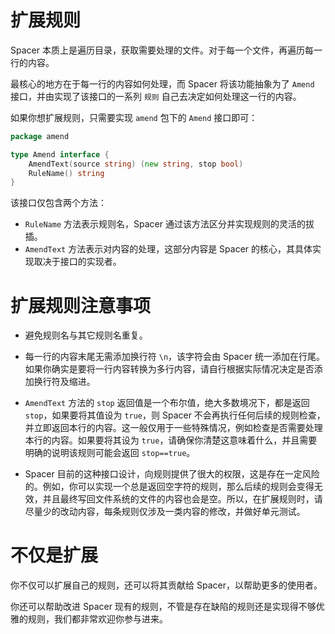 # 扩展规则

Spacer 本质上是遍历目录，获取需要处理的文件。对于每一个文件，再遍历每一行的内容。

最核心的地方在于每一行的内容如何处理，而 Spacer 将该功能抽象为了 `Amend` 接口，并由实现了该接口的一系列 `规则` 自己去决定如何处理这一行的内容。

如果你想扩展规则，只需要实现 `amend` 包下的 `Amend` 接口即可：

```go
package amend 

type Amend interface {
	AmendText(source string) (new string, stop bool)
	RuleName() string
}
```

该接口仅包含两个方法：

- `RuleName` 方法表示规则名，Spacer 通过该方法区分并实现规则的灵活的拔插。
- `AmendText` 方法表示对内容的处理，这部分内容是 Spacer 的核心，其具体实现取决于接口的实现者。

# 扩展规则注意事项

- 避免规则名与其它规则名重复。

- 每一行的内容末尾无需添加换行符 `\n`，该字符会由 Spacer 统一添加在行尾。如果你确实是要将一行内容转换为多行内容，请自行根据实际情况决定是否添加换行符及缩进。

- `AmendText` 方法的 `stop` 返回值是一个布尔值，绝大多数境况下，都是返回 `stop`，如果要将其值设为 `true`，则 Spacer 不会再执行任何后续的规则检查，并立即返回本行的内容。这一般仅用于一些特殊情况，例如检查是否需要处理本行的内容。如果要将其设为 `true`，请确保你清楚这意味着什么，并且需要明确的说明该规则可能会返回 `stop==true`。

- Spacer 目前的这种接口设计，向规则提供了很大的权限，这是存在一定风险的。例如，你可以实现一个总是返回空字符的规则，那么后续的规则会变得无效，并且最终写回文件系统的文件的内容也会是空。所以，在扩展规则时，请尽量少的改动内容，每条规则仅涉及一类内容的修改，并做好单元测试。

# 不仅是扩展

你不仅可以扩展自己的规则，还可以将其贡献给 Spacer，以帮助更多的使用者。

你还可以帮助改进 Spacer 现有的规则，不管是存在缺陷的规则还是实现得不够优雅的规则，我们都非常欢迎你参与进来。 
